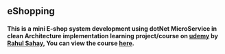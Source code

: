 ## eShopping

#### This is a mini E-shop system development using dotNet MicroService in clean Architecture implementation learning project/course on [udemy](https://www.udemy.com/) by [Rahul Sahay](https://www.udemy.com/user/rahulsahay-2/), You can view the course [here](https://www.udemy.com/course/creating-net-core-microservices-using-clean-architecture/).

